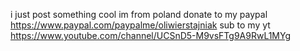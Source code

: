 i just post something cool
im from poland
donate to my paypal https://www.paypal.com/paypalme/oliwierstajniak
sub to my yt https://www.youtube.com/channel/UCSnD5-M9vsFTg9A9RwL1MYg
